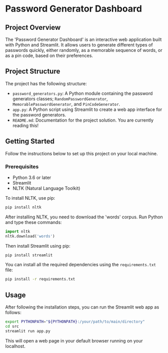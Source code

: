 # Password Generator Dashboard

## Project Overview
The 'Password Generator Dashboard' is an interactive web application built with Python and Streamlit. It allows users to generate different types of passwords quickly, either randomly, as a memorable sequence of words, or as a pin code, based on their preferences.

## Project Structure
The project has the following structure:

- `password_generators.py`: A Python module containing the password generators classes; `RandomPasswordGenerator`, `MemorablePasswordGenerator`, and `PinCodeGenerator`.
- `app.py`: A Python script using Streamlit to create a web app interface for the password generators.
- `README.md`: Documentation for the project solution. You are currently reading this!

## Getting Started

Follow the instructions below to set up this project on your local machine.

### Prerequisites

- Python 3.6 or later
- Streamlit
- NLTK (Natural Language Toolkit)

To install NLTK, use pip:

```bash
pip install nltk
```

After installing NLTK, you need to download the 'words' corpus. Run Python and type these commands:

```python
import nltk
nltk.download('words')
```

Then install Streamlit using pip:

```bash
pip install streamlit
```

You can install all the required dependencies using the `requirements.txt` file:

```bash
pip install -r requirements.txt
```

## Usage

After following the installation steps, you can run the Streamlit web app as follows:

```bash
export PYTHONPATH="${PYTHONPATH}:/your/path/to/main/directory"
cd src
streamlit run app.py
```

This will open a web page in your default browser running on your localhost.
